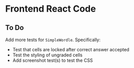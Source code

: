 # Frontend React Code

## To Do

Add more tests for `SimpleWordle`. Specifically:

* Test that cells are locked after correct answer accepted
* Test the styling of ungraded cells
* Add screenshot test(s) to test the CSS